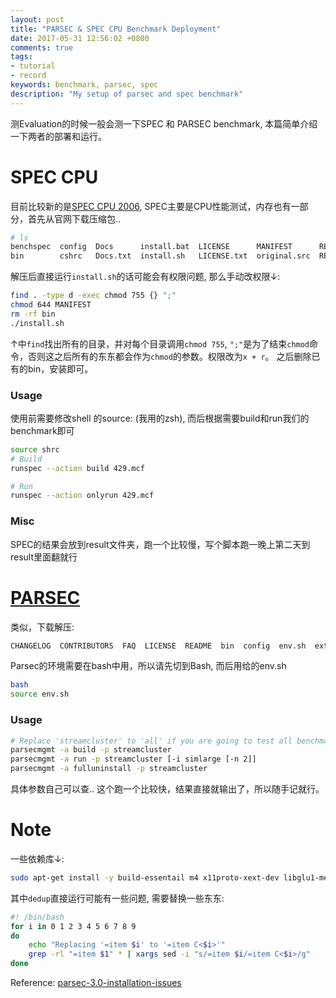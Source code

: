 ```yaml
---
layout: post
title: "PARSEC & SPEC CPU Benchmark Deployment"
date: 2017-05-31 12:56:02 +0800
comments: true
tags:
- tutorial
- record
keywords: benchmark, parsec, spec
description: "My setup of parsec and spec benchmark"
---
```


测Evaluation的时候一般会测一下SPEC 和 PARSEC benchmark, 本篇简单介绍一下两者的部署和运行。

<!-- more -->

# SPEC CPU

目前比较新的是[SPEC CPU 2006][1], SPEC主要是CPU性能测试，内存也有一部分，首先从官网下载压缩包..

```sh
# ls
benchspec  config  Docs      install.bat  LICENSE      MANIFEST      README      redistributable_sources  Revisions  run.sh  shrc.bat    tools         version.txt
bin        cshrc   Docs.txt  install.sh   LICENSE.txt  original.src  README.txt  result                   rr_moved   shrc    SUMS.tools  uninstall.sh
```

解压后直接运行`install.sh`的话可能会有权限问题, 那么手动改权限↓:

```sh
find . -type d -exec chmod 755 {} ";"
chmod 644 MANIFEST
rm -rf bin
./install.sh
```

↑中`find`找出所有的目录，并对每个目录调用`chmod 755`, `";"`是为了结束`chmod`命令，否则这之后所有的东东都会作为`chmod`的参数。权限改为`x + r`。
之后删除已有的bin，安装即可。

### Usage

使用前需要修改shell 的source: (我用的zsh), 而后根据需要build和run我们的benchmark即可

```sh
source shrc
# Build
runspec --action build 429.mcf

# Run
runspec --action onlyrun 429.mcf
```

### Misc

SPEC的结果会放到result文件夹，跑一个比较慢，写个脚本跑一晚上第二天到result里面翻就行

# [PARSEC][2]

类似，下载解压:

```sh
CHANGELOG  CONTRIBUTORS  FAQ  LICENSE  README  bin  config  env.sh  ext  log  man  pkgs  toolkit  version
```

Parsec的环境需要在bash中用，所以请先切到Bash, 而后用给的env.sh

```sh
bash
source env.sh
```

### Usage

```sh
# Replace 'streamcluster' to 'all' if you are going to test all benchmarks
parsecmgmt -a build -p streamcluster
parsecmgmt -a run -p streamcluster [-i simlarge [-n 2]]
parsecmgmt -a fulluninstall -p streamcluster 
```

具体参数自己可以查.. 这个跑一个比较快，结果直接就输出了，所以随手记就行。


# Note

一些依赖库↓:

```sh
sudo apt-get install -y build-essentail m4 x11proto-xext-dev libglu1-mesa-dev libxi-dev libxmu-dev libtbb-dev gfotran libglib2.0-dev zlib1g-dev libxml2-dev gettext
```

其中`dedup`直接运行可能有一些问题, 需要替换一些东东:

```sh replace.sh
#! /bin/bash
for i in 0 1 2 3 4 5 6 7 8 9
do
    echo "Replacing '=item $i' to '=item C<$i>'"
    grep -rl "=item $1" * | xargs sed -i "s/=item $i/=item C<$i>/g"
done
```

Reference:
[parsec-3.0-installation-issues](https://yulistic.gitlab.io/2016/05/parsec-3.0-installation-issues/)






[1]: https://www.spec.org/cpu/
[2]: http://parsec.cs.princeton.edu/
